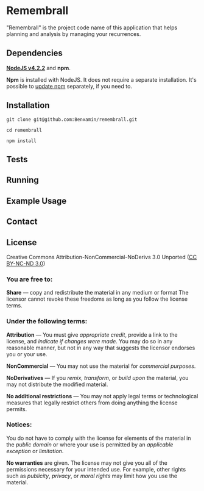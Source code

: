 # Remembrall
"Remembrall" is the project code name of this application that helps planning
and analysis by managing your recurrences.

## Dependencies
**[NodeJS v4.2.2](https://nodejs.org/)** and **npm**.

**Npm** is installed with NodeJS. It does not require a separate installation.
It's possible to 
[update npm](https://docs.npmjs.com/getting-started/installing-node) 
separately, if you need to.

## Installation
`git clone git@github.com:Benxamin/remembrall.git`

`cd remembrall`

`npm install`

## Tests

## Running

## Example Usage

## Contact

## License
Creative Commons Attribution-NonCommercial-NoDerivs 3.0 Unported 
([CC BY-NC-ND 3.0](http://creativecommons.org/licenses/by-nc-nd/3.0/))

### You are free to:
**Share** — copy and redistribute the material in any medium or format
The licensor cannot revoke these freedoms as long as you follow the 
license terms.

### Under the following terms:
**Attribution** — You must give _appropriate credit_, provide a link to the 
license, and _indicate if changes were made_. You may do so in any reasonable 
manner, but not in any way that suggests the licensor endorses you or your use.

**NonCommercial** — You may not use the material for _commercial purposes_.

**NoDerivatives** — If you _remix_, _transform_, or _build upon_ the material, 
you may not distribute the modified material.

**No additional restrictions** — You may not apply legal terms or technological 
measures that legally restrict others from doing anything the license permits.

### Notices:
You do not have to comply with the license for elements of the material in the 
_public domain_ or where your use is permitted by an _applicable exception_ 
or _limitation_.

**No warranties** are given. The license may not give you all of the 
permissions necessary for your intended use. For example, other rights such as 
_publicity_, _privacy_, or _moral rights_ may limit how you use the material.
